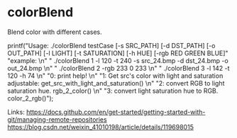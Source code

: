 # colorBlend
Blend color with different cases.

printf("Usage: ./colorBlend testCase [-s SRC_PATH] [-d DST_PATH] [-o OUT_PATH] [-l LIGHT] [-t SATURATION] [-h HUE] [-rgb RED GREEN BLUE]"
        "example: \n"
        "    ./colorBlend 1 -l 120 -t 240 -s src_24.bmp -d dst_24.bmp -o out_24.bmp \n"
        "    ./colorBlend 2 -rgb 233 0 233 \n"
        "    ./colorBlend 3 -l 142 -t 120 -h 74 \n"
        "0: print help! \n"
        "1: Get src's color with light and saturation adjustable: get_src_with_light_and_saturation() \n"
        "2: convert RGB to light saturation hue. rgb_2_color() \n"
        "3: convert light saturation hue to RGB. color_2_rgb()");

Links:
    https://docs.github.com/en/get-started/getting-started-with-git/managing-remote-repositories
    https://blog.csdn.net/weixin_41010198/article/details/119698015